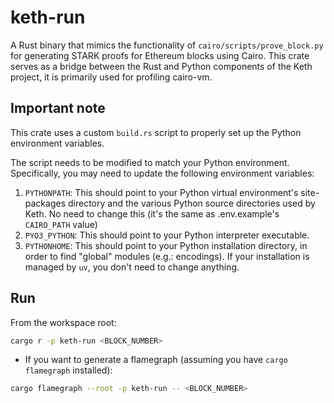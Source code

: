 # keth-run

A Rust binary that mimics the functionality of `cairo/scripts/prove_block.py`
for generating STARK proofs for Ethereum blocks using Cairo. This crate serves
as a bridge between the Rust and Python components of the Keth project, it is
primarily used for profiling cairo-vm.

## Important note

This crate uses a custom `build.rs` script to properly set up the Python
environment variables.

The script needs to be modified to match your Python environment. Specifically,
you may need to update the following environment variables:

1. `PYTHONPATH`: This should point to your Python virtual environment's
   site-packages directory and the various Python source directories used by
   Keth. No need to change this (it's the same as .env.example's `CAIRO_PATH`
   value)
2. `PYO3_PYTHON`: This should point to your Python interpreter executable.
3. `PYTHONHOME`: This should point to your Python installation directory, in
   order to find "global" modules (e.g.: encodings). If your installation is
   managed by `uv`, you don't need to change anything.

## Run

From the workspace root:

```bash
cargo r -p keth-run <BLOCK_NUMBER>
```

- If you want to generate a flamegraph (assuming you have `cargo flamegraph`
  installed):

```bash
cargo flamegraph --root -p keth-run -- <BLOCK_NUMBER>
```
